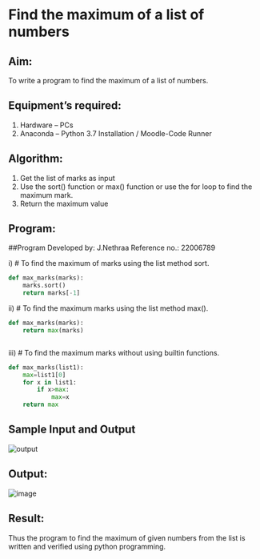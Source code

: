 # Find the maximum of a list of numbers
## Aim:
To write a program to find the maximum of a list of numbers.
## Equipment’s required:
1.	Hardware – PCs
2.	Anaconda – Python 3.7 Installation / Moodle-Code Runner
## Algorithm:
1.	Get the list of marks as input
2.	Use the sort() function or max() function or use the for loop to find the maximum mark.
3.	Return the maximum value
## Program:
##Program Developed by: J.Nethraa
   Reference no.: 22006789

i)	# To find the maximum of marks using the list method sort.
```Python
def max_marks(marks):
    marks.sort()
    return marks[-1]


```

ii)	# To find the maximum marks using the list method max().
```Python
def max_marks(marks):
    return max(marks)             



```

iii) # To find the maximum marks without using builtin functions.
```Python
def max_marks(list1):
    max=list1[0]
    for x in list1:
        if x>max:
            max=x
    return max


```
## Sample Input and Output
![output](./img/max_marks1.jpg) 

## Output:
![image](https://user-images.githubusercontent.com/121215786/214889417-37632c5a-6d79-4eb8-bf12-6b2e7c6a9019.png)

## Result:
Thus the program to find the maximum of given numbers from the list is written and verified using python programming.
